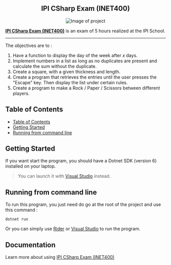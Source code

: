 
<!-- A spacer -->
<p>&nbsp;</p>

<h2 align="center">IPI CSharp Exam (INET400)</h2>

<div align="center">

![Image of project](https://encrypted-tbn0.gstatic.com/images?q=tbn:ANd9GcQpiEYzH3xHrEGHIJ_-1BviRGY60QY6psfDU6XKKvXKQky-rvjYR645hnsi4LE_LAvYGUM&usqp=CAU)

</div>

**[IPI CSharp Exam (INET400)][projectLink]** is an exam of 5 hours realized at the IPI School.

---

The objectives are to :

1. Have a function to display the day of the week after _x_ days.
2. Implement numbers in a list as long as no duplicates are present and calculate the sum without the duplicate.
3. Create a square, with a given thickness and length.
4. Create a program that retrieves the entries until the user presses the "Escape" key. Then display the list under certain rules.
5. Create a program to make a Rock / Paper / Scissors between different players.

## Table of Contents

- [Table of Contents](#table-of-contents)
- [Getting Started](#getting-started)
- [Running from command line](#running-from-command-line)

## Getting Started

If you want start the program, you should have a Dotnet SDK (version 6) installed on your laptop.

> You can launch it with [Visual Studio](https://visualstudio.microsoft.com/fr/) instead.

## Running from command line

To run this program, you just need do go at the root of the project and use this command :

```shell
dotnet run
```

Or you can simply use [Rider](https://www.jetbrains.com/rider/) or [Visual Studio](https://visualstudio.microsoft.com/fr/) to run the program.

## Documentation

Learn more about using [IPI CSharp Exam (INET400)][projectLink]


[projectLink]: https://github.com/Tykok/IPI-INET400-CSharp-DST
